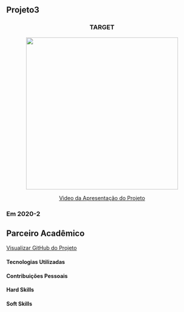 ## Projeto3 



<div align=center>
 <h3>TARGET</h3>
  <img src="" width=400 alt="" />
 
  <a href="https://drive.google.com/file/d/1u0fAbdZM8d3pBwflhzTD36YD8kbwA33W/view?usp=sharing">Video da Apresentação do Projeto</a>
</div>



### Em 2020-2


## Parceiro Acadêmico




[Visualizar GitHub do Projeto](https://github.com/Ritas2022/api-sem3-target-crm.git)

#### Tecnologias Utilizadas



#### Contribuições Pessoais

#### Hard Skills


#### Soft Skills



